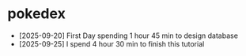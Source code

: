 # pokedex

- [2025-09-20] First Day spending 1 hour 45 min to design database
- [2025-09-25] I spend 4 hour 30 min to finish this tutorial